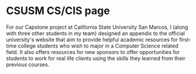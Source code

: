 # CSUSM CS/CIS page
For our Capstone project at California State University San Marcos, I (along with three other students in my team) designed an appendix to the official university's website that aim to provide helpful academic resources for first-time college students who wish to major in a Computer Science related field. It also offers resources for new sponsors to offer opportunities for students to work for real life clients using the skills they learned from their previous courses.
